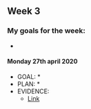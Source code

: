 ## Week 3

### My goals for the week:

* 


#### Monday 27th april 2020

* GOAL: 
   * 
* PLAN:
   * 
* EVIDENCE:
   * [Link]() 
